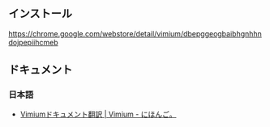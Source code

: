 インストール
------------

https://chrome.google.com/webstore/detail/vimium/dbepggeogbaibhgnhhndojpepiihcmeb


ドキュメント
------------

### 日本語

* [Vimiumドキュメント翻訳 \| Vimium \- にほんご。](https://tr.you84815.space/vimium/index.html)
